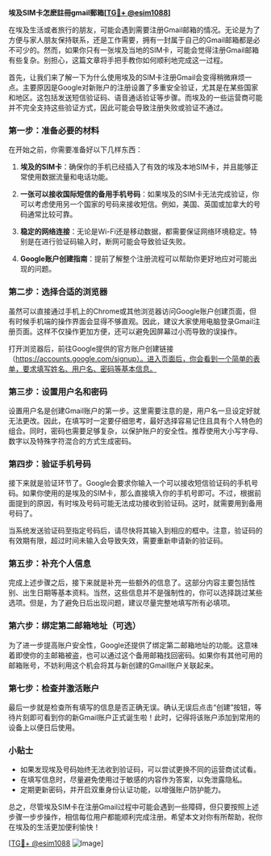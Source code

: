 **埃及SIM卡怎麽註冊gmail郵箱[[TG💪+ @esim1088](https://t.me/s/esim1088)]**

在埃及生活或者旅行的朋友，可能会遇到需要注册Gmail邮箱的情况。无论是为了方便与家人朋友保持联系，还是工作需要，拥有一封属于自己的Gmail邮箱都是必不可少的。然而，如果你只有一张埃及当地的SIM卡，可能会觉得注册Gmail邮箱有些复杂。别担心，这篇文章将手把手教你如何顺利地完成这一过程。

首先，让我们来了解一下为什么使用埃及的SIM卡注册Gmail会变得稍微麻烦一点。主要原因是Google对新账户的注册设置了多重安全验证，尤其是在某些国家和地区。这包括发送短信验证码、语音通话验证等步骤。而埃及的一些运营商可能并不完全支持这些验证方式，因此可能会导致注册失败或验证不通过。

### 第一步：准备必要的材料

在开始之前，你需要准备好以下几样东西：

1. **埃及的SIM卡**：确保你的手机已经插入了有效的埃及本地SIM卡，并且能够正常使用数据流量和电话功能。
   
2. **一张可以接收国际短信的备用手机号码**：如果埃及的SIM卡无法完成验证，你可以考虑使用另一个国家的号码来接收短信。例如，美国、英国或加拿大的号码通常比较可靠。
   
3. **稳定的网络连接**：无论是Wi-Fi还是移动数据，都需要保证网络环境稳定。特别是在进行验证码输入时，断网可能会导致验证失败。

4. **Google账户创建指南**：提前了解整个注册流程可以帮助你更好地应对可能出现的问题。

### 第二步：选择合适的浏览器

虽然可以直接通过手机上的Chrome或其他浏览器访问Google账户创建页面，但有时候手机端的操作界面会显得不够直观。因此，建议大家使用电脑登录Gmail注册页面。这样不仅操作更加方便，还可以避免因屏幕过小而导致的误操作。

打开浏览器后，前往Google提供的官方账户创建链接（https://accounts.google.com/signup）。进入页面后，你会看到一个简单的表单，要求填写姓名、用户名、密码等基本信息。

### 第三步：设置用户名和密码

设置用户名是创建Gmail账户的第一步。这里需要注意的是，用户名一旦设定好就无法更改。因此，在填写时一定要仔细思考，最好选择容易记住且具有个人特色的组合。同时，密码也需要足够复杂，以保护账户的安全性。推荐使用大小写字母、数字以及特殊字符混合的方式生成密码。

### 第四步：验证手机号码

接下来就是验证环节了。Google会要求你输入一个可以接收短信验证码的手机号码。如果你使用的是埃及的SIM卡，那么直接填入你的手机号即可。不过，根据前面提到的原因，有时埃及号码可能无法成功接收到验证码。这时，就需要用到备用号码了。

当系统发送验证码至指定号码后，请尽快将其输入到相应的框中。注意，验证码的有效期有限，超过时间未输入会导致失效，需要重新申请新的验证码。

### 第五步：补充个人信息

完成上述步骤之后，接下来就是补充一些额外的信息了。这部分内容主要包括性别、出生日期等基本资料。当然，这些信息并不是强制性的，你可以选择跳过某些选项。但是，为了避免日后出现问题，建议尽量完整地填写所有必填项。

### 第六步：绑定第二邮箱地址（可选）

为了进一步提高账户安全性，Google还提供了绑定第二邮箱地址的功能。这意味着即使你的主邮箱被盗，也可以通过这个备用邮箱找回密码。如果你有其他可用的邮箱账号，不妨利用这个机会将其与新创建的Gmail账户关联起来。

### 第七步：检查并激活账户

最后一步就是检查所有填写的信息是否正确无误。确认无误后点击“创建”按钮，等待片刻即可看到你的新Gmail账户正式诞生啦！此时，记得将该账户添加到常用的设备上以便日后使用。

### 小贴士

- 如果发现埃及号码始终无法收到验证码，可以尝试更换不同的运营商试试看。
- 在填写信息时，尽量避免使用过于敏感的内容作为答案，以免泄露隐私。
- 定期更新密码，并开启双重身份认证功能，以增强账户防护能力。

总之，尽管埃及SIM卡在注册Gmail过程中可能会遇到一些障碍，但只要按照上述步骤一步步操作，相信每位用户都能顺利完成注册。希望本文对你有所帮助，祝你在埃及的生活更加便利愉快！

[[TG💪+ @esim1088](https://t.me/s/esim1088) ![Image](https://i.postimg.cc/4NQfJmqS/Snipaste-2025-05-13-00-14-12.png)]
